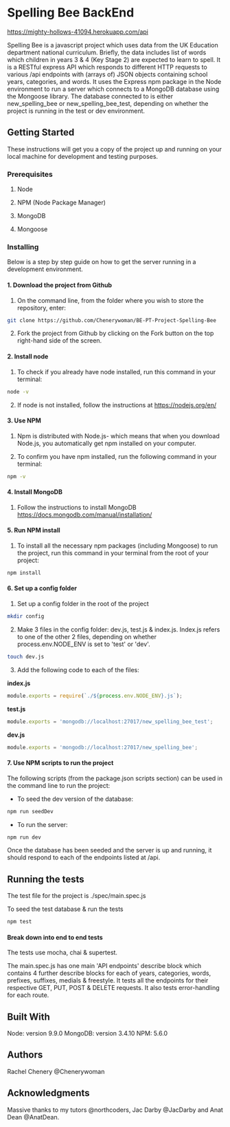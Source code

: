 # Spelling Bee BackEnd

https://mighty-hollows-41094.herokuapp.com/api

Spelling Bee is a javascript project which uses data from the UK Education department national curriculum. Briefly, the data includes list of words which children in years 3 & 4 (Key Stage 2) are expected to learn to spell.  It is a RESTful express API which responds to different HTTP requests to various /api endpoints with (arrays of) JSON objects containing school years, categories, and words. It uses the Express npm package in the Node environment to run a server which connects to a MongoDB database using the Mongoose library.  The database connected to is either new_spelling_bee or new_spelling_bee_test, depending on whether the project is running in the test or dev environment.  

## Getting Started

These instructions will get you a copy of the project up and running on your local machine for development and testing purposes. 

### Prerequisites

1.  Node 

2.  NPM (Node Package Manager)

3.  MongoDB 

4.  Mongoose

### Installing

Below is a step by step guide on how to get the server running in a development environment.

#### 1. Download the project from Github
1. On the command line, from the folder where you wish to store the repository, enter:

```bash
git clone https://github.com/Chenerywoman/BE-PT-Project-Spelling-Bee
```

2. Fork the project from Github by clicking on the Fork button on the top right-hand side of the screen.

#### 2. Install node 

1. To check if you already have node installed, run this command in your terminal:

```bash 
node -v
```

2. If node is not installed, follow the instructions at https://nodejs.org/en/

#### 3. Use NPM

1. Npm is distributed with Node.js- which means that when you download Node.js, you automatically get npm installed on your computer.

2. To confirm you have npm installed, run the following command in your terminal:

```bash 
npm -v
```

#### 4. Install MongoDB

1. Follow the instructions to install MongoDB https://docs.mongodb.com/manual/installation/

#### 5. Run NPM install

1. To install all the necessary npm packages (including Mongoose) to run the project, run this command in your terminal from the root of your project:

```bash 
npm install
```

#### 6. Set up a config folder

1. Set up a config folder in the root of the project

```bash 
mkdir config
```

2. Make 3 files in the config folder: dev.js, test.js & index.js. Index.js refers to one of the other 2 files, depending on whether process.env.NODE_ENV is set to 'test' or 'dev'.

```bash 
touch dev.js
``` 

3. Add the following code to each of the files:

**index.js**
```js
module.exports = require(`./${process.env.NODE_ENV}.js`);
```

**test.js**
```js
module.exports = 'mongodb://localhost:27017/new_spelling_bee_test';
```

**dev.js**
```js
module.exports = 'mongodb://localhost:27017/new_spelling_bee';
```

#### 7. Use NPM scripts to run the project

The following scripts (from the package.json scripts section) can be used in the command line to run the project:

  * To seed the dev version of the database: 
  ```bash 
  npm run seedDev
  ```

  * To run the server: 
  ```bash
  npm run dev
  ```

Once the database has been seeded and the server is up and running, it should respond to each of the endpoints listed at /api.

## Running the tests

The test file for the project is ./spec/main.spec.js

To seed the test database & run the tests 
```bash 
npm test
```

#### Break down into end to end tests

The tests use mocha, chai & supertest.  

The main.spec.js has one main 'API endpoints' describe block which contains 4 further describe blocks for each of years, categories, words, prefixes, suffixes, medials & freestyle.  It tests all the endpoints for their respective GET, PUT, POST & DELETE requests.  It also tests error-handling for each route.

## Built With
Node: version 9.9.0
MongoDB: version 3.4.10
NPM: 5.6.0

## Authors
Rachel Chenery 
@Chenerywoman

## Acknowledgments
Massive thanks to my tutors @northcoders, Jac Darby @JacDarby and Anat Dean @AnatDean.